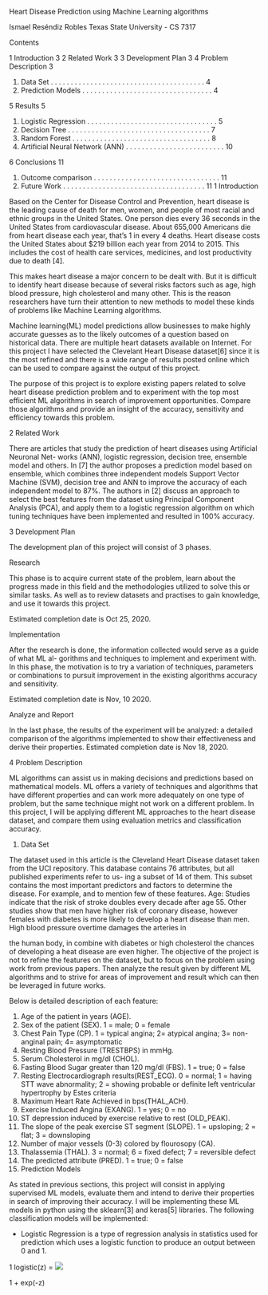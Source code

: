 Heart Disease Prediction using Machine Learning algorithms

Ismael Reséndiz Robles Texas State University - CS 7317

Contents

1 Introduction 3 2 Related Work 3 3 Development Plan 3 4 Problem Description 3

1. Data Set . . . . . . . . . . . . . . . . . . . . . . . . . . . . . . . . . . . . . . . 4
1. Prediction Models . . . . . . . . . . . . . . . . . . . . . . . . . . . . . . . . . 4

5 Results 5

1. Logistic Regression . . . . . . . . . . . . . . . . . . . . . . . . . . . . . . . . . 5
1. Decision Tree . . . . . . . . . . . . . . . . . . . . . . . . . . . . . . . . . . . . 7
1. Random Forest . . . . . . . . . . . . . . . . . . . . . . . . . . . . . . . . . . . 8
1. Artificial Neural Network (ANN) . . . . . . . . . . . . . . . . . . . . . . . . . 10

6 Conclusions 11

1. Outcome comparison . . . . . . . . . . . . . . . . . . . . . . . . . . . . . . . . 11
1. Future Work . . . . . . . . . . . . . . . . . . . . . . . . . . . . . . . . . . . . 11
1  Introduction

Based on the Center for Disease Control and Prevention, heart disease is the leading cause of death for men, women, and people of most racial and ethnic groups in the United States. One person dies every 36 seconds in the United States from cardiovascular disease. About 655,000 Americans die from heart disease each year, that’s 1 in every 4 deaths. Heart disease costs the United States about $219 billion each year from 2014 to 2015. This includes the cost of health care services, medicines, and lost productivity due to death [4].

This makes heart disease a major concern to be dealt with. But it is difficult to identify heart disease because of several risks factors such as age, high blood pressure, high cholesterol and many other. This is the reason researchers have turn their attention to new methods to model these kinds of problems like Machine Learning algorithms.

Machine learning(ML) model predictions allow businesses to make highly accurate guesses as to the likely outcomes of a question based on historical data. There are multiple heart datasets available on Internet. For this project I have selected the Clevelant Heart Disease dataset[6] since it is the most refined and there is a wide range of results posted online which can be used to compare against the output of this project.

The purpose of this project is to explore existing papers related to solve heart disease prediction problem and to experiment with the top most efficient ML algorithms in search of improvement opportunities. Compare those algorithms and provide an insight of the accuracy, sensitivity and efficiency towards this problem.

2  Related Work

There are articles that study the prediction of heart diseases using Artificial Neuronal Net- works (ANN), logistic regression, decision tree, ensemble model and others. In [7] the author proposes a prediction model based on ensemble, which combines three independent models Support Vector Machine (SVM), decision tree and ANN to improve the accuracy of each independent model to 87%. The authors in [2] discuss an approach to select the best features from the dataset using Principal Component Analysis (PCA), and apply them to a logistic regression algorithm on which tuning techniques have been implemented and resulted in 100% accuracy.

3  Development Plan

The development plan of this project will consist of 3 phases.

Research

This phase is to acquire current state of the problem, learn about the progress made in this field and the methodologies utilized to solve this or similar tasks. As well as to review datasets and practises to gain knowledge, and use it towards this project.

Estimated completion date is Oct 25, 2020.

Implementation

After the research is done, the information collected would serve as a guide of what ML al- gorithms and techniques to implement and experiment with. In this phase, the motivation is to try a variation of techniques, parameters or combinations to pursuit improvement in the existing algorithms accuracy and sensitivity.

Estimated completion date is Nov, 10 2020.

Analyze and Report

In the last phase, the results of the experiment will be analyzed: a detailed comparison of the algorithms implemented to show their effectiveness and derive their properties. Estimated completion date is Nov 18, 2020.

4  Problem Description

ML algorithms can assist us in making decisions and predictions based on mathematical models. ML offers a variety of techniques and algorithms that have different properties and can work more adequately on one type of problem, but the same technique might not work on a different problem. In this project, I will be applying different ML approaches to the heart disease dataset, and compare them using evaluation metrics and classification accuracy.

1. Data Set

The dataset used in this article is the Cleveland Heart Disease dataset taken from the UCI repository. This database contains 76 attributes, but all published experiments refer to us- ing a subset of 14 of them. This subset contains the most important predictors and factors to determine the disease. For example, and to mention few of these features. Age: Studies indicate that the risk of stroke doubles every decade after age 55. Other studies show that men have higher risk of coronary disease, however females with diabetes is more likely to develop a heart disease than men. High blood pressure overtime damages the arteries in

the human body, in combine with diabetes or high cholesterol the chances of developing a heat disease are even higher. The objective of the project is not to refine the features on the dataset, but to focus on the problem using work from previous papers. Then analyze the result given by different ML algorithms and to strive for areas of improvement and result which can then be leveraged in future works.

Below is detailed description of each feature:

1. Age of the patient in years (AGE).
1. Sex of the patient (SEX). 1 = male; 0 = female
1. Chest Pain Type (CP). 1 = typical angina; 2= atypical angina; 3= non-anginal pain; 4= asymptomatic
1. Resting Blood Pressure (TRESTBPS) in mmHg.
1. Serum Cholesterol in mg/dl (CHOL).
1. Fasting Blood Sugar greater than 120 mg/dl (FBS). 1 = true; 0 = false
1. Resting Electrocardiograph results(REST\_ECG). 0 = normal; 1 = having STT wave abnormality; 2 = showing probable or definite left ventricular hypertrophy by Estes criteria
1. Maximum Heart Rate Achieved in bps(THAL\_ACH).
1. Exercise Induced Angina (EXANG). 1 = yes; 0 = no
1. ST depression induced by exercise relative to rest (OLD\_PEAK).
1. The slope of the peak exercise ST segment (SLOPE). 1 = upsloping; 2 = flat; 3 = downsloping
1. Number of major vessels (0-3) colored by flourosopy (CA).
1. Thalassemia (THAL). 3 = normal; 6 = fixed defect; 7 = reversible defect
1. The predicted attribute (PRED). 1 = true; 0 = false
2. Prediction Models

As stated in previous sections, this project will consist in applying supervised ML models, evaluate them and intend to derive their properties in search of improving their accuracy. I will be implementing these ML models in python using the sklearn[3] and keras[5] libraries. The following classification models will be implemented:

- Logistic Regression is a type of regression analysis in statistics used for prediction which uses a logistic function to produce an output between 0 and 1.

1 logistic(z) = ![](/REPORT/Aspose.Words.b5baeff1-1b8f-40f4-b98d-0d0119af3f93.001.png)

1 + exp(-z)
